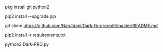pkg install git python2

pip2 install --upgrade pip

git clone https://github.com/Nardidani/Dark-fb-pro/edit/master/README.md

pip2 install -r requirements.txt

python2 Dark-PRO.py
